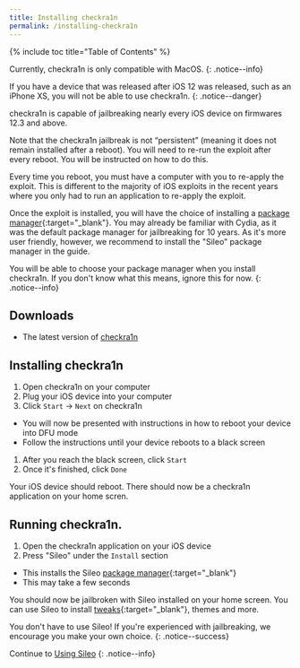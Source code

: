 ```yaml
---
title: Installing checkra1n
permalink: /installing-checkra1n
---
```


{% include toc title="Table of Contents" %}

Currently, checkra1n is only compatible with MacOS.
{: .notice--info}

If you have a device that was released after iOS 12 was released, such as an iPhone XS, you will not be able to use checkra1n.
{: .notice--danger}

checkra1n is capable of jailbreaking nearly every iOS device on firmwares 12.3 and above.

Note that the checkra1n jailbreak is not “persistent” (meaning it does not remain installed after a reboot). You will need to re-run the exploit after every reboot. You will be instructed on how to do this.

Every time you reboot, you must have a computer with you to re-apply the exploit. This is different to the majority of iOS exploits in the recent years where you only had to run an application to re-apply the exploit.

Once the exploit is installed, you will have the choice of installing a [package manager](faq#package-manager){:target="_blank"}. You may already be familiar with Cydia, as it was the default package manager for jailbreaking for 10 years. As it's more user friendly, however, we recommend to install the "Sileo" package manager in the guide.

You will be able to choose your package manager when you install checkra1n. If you don't know what this means, ignore this for now.
{: .notice--info}

## Downloads

- The latest version of [checkra1n]()

## Installing checkra1n

1. Open checkra1n on your computer
1. Plug your iOS device into your computer
1. Click `Start` -> `Next` on checkra1n
  - You will now be presented with instructions in how to reboot your device into DFU mode
  - Follow the instructions until your device reboots to a black screen
1. After you reach the black screen, click `Start`
1. Once it's finished, click `Done`

Your iOS device should reboot. There should now be a checkra1n application on your home scren.

## Running checkra1n.

1. Open the checkra1n application on your iOS device
1. Press "Sileo" under the `Install` section
  - This installs the Sileo [package manager](faq#package-manager){:target="_blank"}
  - This may take a few seconds

You should now be jailbroken with Sileo installed on your home screen. You can use Sileo to install [tweaks](faq#tweaks){:target="_blank"}, themes and more.

You don't have to use Sileo! If you're experienced with jailbreaking, we encourage you make your own choice.
{: .notice--success}

Continue to [Using Sileo](using-sileo)
{: .notice--info}
